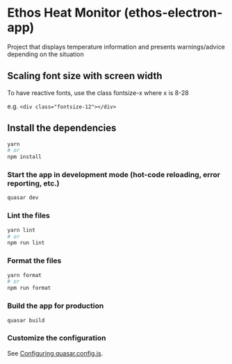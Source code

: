 # Ethos Heat Monitor (ethos-electron-app)

Project that displays temperature information and presents warnings/advice depending on the situation

## Scaling font size with screen width

To have reactive fonts, use the class fontsize-x where x is 8-28

e.g. `<div class="fontsize-12"></div>`

## Install the dependencies

```bash
yarn
# or
npm install
```

### Start the app in development mode (hot-code reloading, error reporting, etc.)

```bash
quasar dev
```

### Lint the files

```bash
yarn lint
# or
npm run lint
```

### Format the files

```bash
yarn format
# or
npm run format
```

### Build the app for production

```bash
quasar build
```

### Customize the configuration

See [Configuring quasar.config.js](https://v2.quasar.dev/quasar-cli-vite/quasar-config-js).
